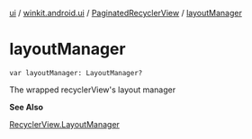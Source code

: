 [ui](../../index.md) / [winkit.android.ui](../index.md) / [PaginatedRecyclerView](index.md) / [layoutManager](./layout-manager.md)

# layoutManager

`var layoutManager: LayoutManager?`

The wrapped recyclerView's layout manager

**See Also**

[RecyclerView.LayoutManager](#)

